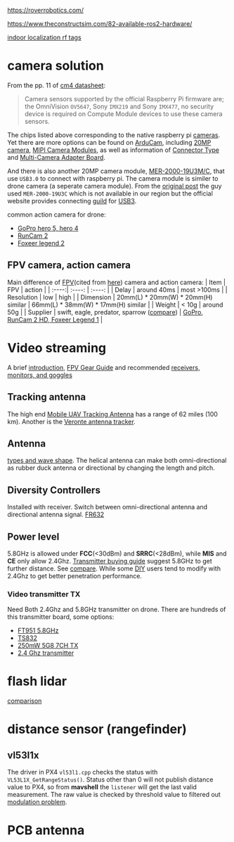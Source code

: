 https://roverrobotics.com/

https://www.theconstructsim.com/82-available-ros2-hardware/

[indoor localization rf tags](https://idminer.com.tw/product/stargazer-%e5%ae%a4%e5%85%a7%e5%ae%9a%e4%bd%8d%e6%84%9f%e6%b8%ac%e5%99%a8/)

# camera solution
From the pp. 11 of [cm4 datasheet](https://datasheets.raspberrypi.org/cm4/cm4-datasheet.pdf):
> Camera sensors supported by the official Raspberry Pi firmware are; the OmniVision `OV5647`, Sony `IMX219` and Sony
`IMX477`, no security device is required on Compute Module devices to use these camera sensors.

The chips listed above corresponding to the native raspberry pi [cameras](https://www.raspberrypi.org/documentation/accessories/camera.html). Yet there are more options can be found on [ArduCam](https://www.arducam.com/raspberry-pi-camera-solution/), including [20MP camera](https://www.arducam.com/product/arducam-20mp-imx283-camera-module-with-m12-mount-lens-and-adapter-board-for-depthai/), [MIPI Camera Modules](https://www.arducam.com/docs/cameras-for-raspberry-pi/mipi-camera-modules/), as well as information of [Connector Type](https://www.arducam.com/raspberry-pi-camera/connector-type-pinout/) and [Multi-Camera Adapter Board](https://www.arducam.com/docs/cameras-for-raspberry-pi/multi-camera-adapter-board/multi-camera-adapter-board-v2-1/). 

And there is also another 20MP camera module, [MER-2000-19U3M/C](https://www.daheng-imaging.com/products/ProductDetails.aspx?current=5&productid=2941), that use `USB3.0` to connect with raspberry pi. The camera module is similer to drone camera (a seperate camera module). From the [original post](https://forum.allaboutcircuits.com/threads/20mp-camera-on-raspberry-pi.151574/) the guy used `MER-2000-19U3C` which is not available in our region but the official website provides connecting [guild](https://www.get-cameras.com/Raspberry-Pi-with-20MP-industrial-camera) for [USB3](https://www.get-cameras.com/FAQ-ARM-Board-WITH-USB3-Camera).

common action camera for drone:
* [GoPro hero 5, hero 4](https://dronesplayer.com/drones/gopro-karma-drone/)
* [RunCam 2](https://shop.runcam.com/runcam2/)
* [Foxeer legend 2](https://www.foxeer.com/foxeer-legend-2-uhd-camera-1080p-60fps-racing-drone-g-2)

## FPV camera, action camera
Main difference of [FPV](https://www.dronezon.com/learn-about-drones-quadcopters/what-is-fpv-camera-fov-tvl-cmos-ccd-technology-in-drones/)(cited from [here](https://www.dronetrest.com/t/fpv-cameras-for-your-drone-what-you-need-to-know-before-you-buy-one/1441)) camera and action camera:
| Item | FPV | action |
| :----:| :----: | :----: |
| Delay | around 40ms | most >100ms |
| Resolution | low | high |
| Dimension | 20mm(L) * 20mm(W) * 20mm(H) similar | 66mm(L) * 38mm(W) * 17mm(H) similar |
| Weight | < 10g | around 50g |
| Supplier | swift, eagle, predator, sparrow ([compare](https://www.youtube.com/watch?v=f-Wk3_4T6rg)) | [GoPro](https://youtu.be/yWv5Sp0u0VA), [RunCam 2 HD, Foxeer Legend 1](https://www.dronetrest.com/t/runcam-2-hd-vs-foxeer-legend-1/1479) |
# Video streaming
A brief [introduction](https://www.dronezon.com/learn-about-drones-quadcopters/learn-about-uav-antenna-fpv-live-video-transmitters-receivers/), [FPV Gear Guide](https://www.dronetrest.com/t/fpv-gear-guide-overview-on-what-to-buy/118) and recommended [receivers, monitors, and goggles](https://www.dronetrest.com/t/fpv-receivers-monitors-and-goggles-which-one-should-i-use/1505)
## Tracking antenna
The high end [Mobile UAV Tracking Antenna](https://uavfactory.com/en/products/tracking-antenna/portable-tracking-antenna) has a range of 62 miles (100 km).  Another is the [Veronte antenna tracker](https://www.embention.com/news/tracking-antennas-long-range-drones-uas/).
## Antenna
[types and wave shape](https://www.dronetrest.com/t/the-complete-guide-to-fpv-antennas-for-your-drone/1473). The helical antenna can make both omni-directional as rubber duck antenna or directional by changing the length and pitch.
## Diversity Controllers
Installed with receiver. Switch between omni-directional antenna and directional antenna signal. 
[FR632](https://www.amazon.com/FR632-Raceband-Wireless-Diversity-FPV/dp/B019PZNF48/ref=as_li_ss_tl?keywords=Dual+Wireless+Diversity+Receiver+for+FPV&qid=1581621881&sr=8-3&linkCode=sl1&tag=ph4store-20&linkId=dd574a61e21d0a5252c5fb6c62f16447)
## Power level
5.8GHz is allowed under **FCC**(<30dBm) and **SRRC**(<28dBm), while **MIS** and **CE** only allow 2.4Ghz. [Transmitter buying guide](https://www.dronetrest.com/t/fpv-video-transmitter-buying-guide/1470) suggest 5.8GHz to get further distance. See [compare](https://www.imnobby.com/2020/02/08/dji-mavic-mini-%E5%90%84%E5%9C%B0%E5%8D%80%E5%9E%8B%E8%99%9F%E7%89%88%E6%9C%AC%E6%AF%94%E8%BC%83/). While some [DIY](https://flzen.wordpress.com/2020/08/09/dji-mini-channel-band/) users tend to modify with 2.4Ghz to get better penetration performance.
### Video transmitter TX
Need Both 2.4Ghz and 5.8GHz transmitter on drone. There are hundreds of this transmitter board, some options:
* [FT951 5.8GHz](https://www.amazon.in/HobbyKing-FT951-5-8GHz-Transmitter-Certification/dp/B01MEGK6V3)
* [TS832](https://www.amazon.com/TS832-Transmitter-Wireless-Module-Racing/dp/B06XKQ8466)
* [250mW 5G8 7CH TX](https://www.fatshark.com/product/250mw-5g8-transmitter-v3/)
* [2.4 Ghz transmitter](https://www.defiancerc.com/products/furious-fpv-stealth-2-4ghz-long-range-video-transmitter?variant=12729497845829)
# flash lidar
[comparison](https://www.dronezon.com/learn-about-drones-quadcopters/best-uses-for-time-of-flight-tof-camera-depth-sensor-technology-in-drones-or-ground-based/)

# distance sensor (rangefinder)
## vl53l1x
The driver in PX4 `vl53l1.cpp` checks the status with `VL53L1X_GetRangeStatus()`. Status other than 0 will not publish distance value to PX4, so from **mavshell** the `listener` will get the last valid measurement. The raw value is checked by threshold value to filtered out [modulation problem](https://community.st.com/s/question/0D50X00009sUiJUSA0/out-of-range-readings-of-vl53l1x). 
# PCB antenna